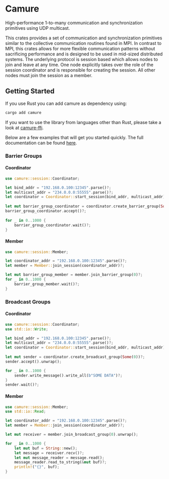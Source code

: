 # Camure
High-performance 1-to-many communication and synchronization primitives using UDP multicast.

This crates provides a set of communication and synchronization primitives similar to the collective communication routines found in MPI.
In contrast to MPI, this crates allows for more flexible communication patterns without sacrificing performance and is designed to be used in mid-sized distributed systems.
The underlying protocol is session based which allows nodes to join and leave at any time.
One node explicitly takes over the role of the session coordinator and is responsible for creating the session.
All other nodes must join the session as a member.

## Getting Started
If you use Rust you can add camure as dependency using:
```sh
cargo add camure
```
If you want to use the library from languages other than Rust, please take a look at [camure-ffi](https://github.com/soehrl/camure-ffi).

Below are a few examples that will get you started quickly.
The full documentation can be found [here](https://docs.rs/camure/).

### Barrier Groups
#### Coordinator
```rust
use camure::session::Coordinator;

let bind_addr = "192.168.0.100:12345".parse()?;
let multicast_addr = "234.0.0.0:55555".parse()?;
let coordinator = Coordinator::start_session(bind_addr, multicast_addr)?;
 
let mut barrier_group_coordinator = coordinator.create_barrier_group(Some(0))?;
barrier_group_coordinator.accept()?;
 
for _ in 0..1000 {
    barrier_group_coordinator.wait()?;
}
```
#### Member
```rust
use camure::session::Member;

let coordinator_addr = "192.168.0.100:12345".parse()?;
let member = Member::join_session(coordinator_addr)?;

let mut barrier_group_member = member.join_barrier_group(0)?;
for _ in 0..1000 {
    barrier_group_member.wait()?;
}
```

### Broadcast Groups
#### Coordinator
```rust
use camure::session::Coordinator;
use std::io::Write;

let bind_addr = "192.168.0.100:12345".parse()?;
let multicast_addr = "234.0.0.0:55555".parse()?;
let coordinator = Coordinator::start_session(bind_addr, multicast_addr)?;
 
let mut sender = coordinator.create_broadcast_group(Some(0))?;
sender.accept().unwrap();

for _ in 0..1000 {
    sender.write_message().write_all(b"SOME DATA")?;
}
sender.wait()?;
```
#### Member
```rust
use camure::session::Member;
use std::io::Read;

let coordinator_addr = "192.168.0.100:12345".parse()?;
let member = Member::join_session(coordinator_addr)?;

let mut receiver = member.join_broadcast_group(0).unwrap();

for _ in 0..1000 {
    let mut buf = String::new();
    let message = receiver.recv()?;
    let mut message_reader = message.read();
    message_reader.read_to_string(&mut buf)?;
    println!("{}", buf);
}
```
